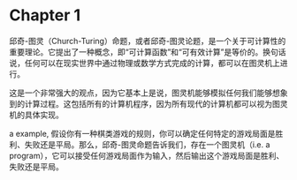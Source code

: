 # Chapter 1

邱奇-图灵（Church-Turing）命题，或者邱奇-图灵论题，是一个关于可计算性的重要理论。它提出了一种概念，即“可计算函数”和“可有效计算”是等价的。换句话说，任何可以在现实世界中通过物理或数学方式完成的计算，都可以在图灵机上进行。

这是一个非常强大的观点，因为它基本上是说，图灵机能够模拟任何我们能够想象到的计算过程。这包括所有的计算机程序，因为所有现代的计算机都可以视为图灵机的具体实现。

a example, 假设你有一种棋类游戏的规则，你可以确定任何特定的游戏局面是胜利、失败还是平局。那么，邱奇-图灵命题告诉我们，存在一个图灵机（i.e. a program），它可以接受任何游戏局面作为输入，然后输出这个游戏局面是胜利、失败还是平局。

